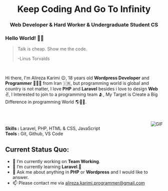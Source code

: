<h1 align="center">Keep Coding And Go To Infinity</h1>
<h3 align="center">Web Developer<span color="blue"> & </span>Hard Worker <span color="blue"> & </span>Undergraduate Student CS</h3>


### Hello World! 👋🤖

> Talk is cheap. Show me the code.
>
> -Linus Torvalds

</br>

Hi there, I'm Alireza Karimi 😉, 18 years old **Wordpress Developer** and **Programmer** 👨🏻‍💻 from Iran 🇮🇷, but programming world is global and country is not matter, I love **PHP** and **Laravel** besides i love to design **Web** ✌️, I Interested to join to a programming team 🫂, My Target is Create a Big Difference in programming World 🌎👨‍💻.

</br>
</br>

<img align="right" alt="GIF" src="https://media0.giphy.com/media/13HgwGsXF0aiGY/giphy.gif?cid=ecf05e47tf2tay8vcatp5wsnqlsqr5v2ips0rttcapzd3h9h&ep=v1_gifs_related&rid=giphy.gif&ct=g"/>

**Skills :** Laravel, PHP, HTML & CSS, JavaScript
</br>
**Tools :** Git, Github, VS Code

**Current Status Quo:**
----

* 🔭 I’m currently working on **Team Working**.
* 🌱 I’m currently learning **Laravel**.🤣
* 💬 Ask me about anything in **PHP** or **Wordpress** and I would like to answer.
* 📫 Please contact me via alireza.karimi.programmer@gmail.com